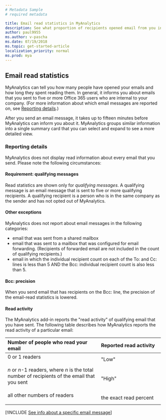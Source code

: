 ```yaml
---
# Metadata Sample
# required metadata

title: Email read statistics in MyAnalytics
description: See what proportion of recipients opened email from you in MyAnalytics.
author: paul9955
ms.author: v-pascha
ms.date: 07/19/2018
ms.topic: get-started-article
localization_priority: normal 
ms.prod: mya
---
```


## Email read statistics 

MyAnalytics can tell you how many people have opened your emails and how long they spent reading them. In general, it informs you about emails that you sent to five or more Office 365 users who are internal to your company. (For more information about which email messages are reported on, see [Reporting details](#reporting-details).) 

<!-- REMOVED PER NOELLE 24 AUGUST 2018: 
It displays this information in "cards," such as this one:

<img src="../../../Images/mya/use/Still-updating.png" alt="Still updating">
-->

After you send an email message, it takes up to fifteen minutes before MyAnalytics can inform you about it. MyAnalytics groups similar information into a single summary card that you can select and expand to see a more detailed view.

### Reporting details 
MyAnalytics does not display read information about every email that you send. Please note the following circumstances: 

#### Requirement: qualifying messages 
Read statistics are shown only for _qualifying messages_. A qualifying message is an email message that is sent to five or more qualifying recipients. A qualifying recipient is a person who is in the same company as the sender and has not opted out of MyAnalytics.

#### Other exceptions 
MyAnalytics does not report about email messages in the following categories: 
 * email that was sent from a shared mailbox
 * email that was sent to a mailbox that was configured for email forwarding. (Recipients of forwarded email are not included in the count of qualifying recipients.)
 * email in which the individual recipient count on each of the To: and Cc: lines is less than 5 AND the Bcc: individual recipient count is also less than 5.

#### Bcc: precision
When you send email that has recipients on the Bcc: line, the precision of the email-read statistics is lowered. 

#### Read activity

The MyAnalytics add-in reports the "read activity" of qualifying email that you have sent. The following table describes how MyAnalytics reports the read activity of a particular email:  

<!-- This table, in md, didn't work for some reason
| Number of people who read your email | Reported read activity | 
| ----- | ----- | 
| 0 or 1 readers | "Low" |
| <i>n</i> or <i>n</i>-1 readers, where <i>n</i> is the total number of <p></p>recipients of the email that you sent | "High" |
| all other numbers | the exact read percent |
So resorting to HTML:  -->

<table>
<thead>
<tr>
	<th>Number of people who read your email</th>
	<th>Reported read activity</th>
</tr>
</thead>
<tbody>
<style>
table, td {
    text-align: left;
}
.percentage {
    width: 60%;
}
.no-border {
    border-bottom: none;
}
}
</style>
        <tr class="no-border">
        	<td class="percentage">0 or 1 readers</p></th>
        	<td>"Low"</td>
        </tr>
        <tr class="no-border">
        	<td class="percentage"><i>n</i> or <i>n</i>-1 readers, where <i>n</i> is the total number of recipients of the email that you sent</p></th>
        	<td>"High"</td>
        </tr>
        <tr class="no-border">  
        	<td class="percentage">all other numbers of readers</p></th>
        	<td >the exact read percent</td>
        </tr>
</tbody>
</table>

[!INCLUDE [See info about a specific email message](../../Includes/to-see-info-about-email-message.md)]

